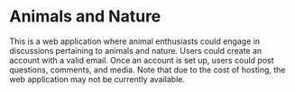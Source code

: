 # Animals and Nature

This is a web application where animal enthusiasts could engage in discussions pertaining to animals and nature.  Users could create an account with a valid email.  Once an account is set up, users could post questions, comments, and media.  Note that due to the cost of hosting, the web application may not be currently available.
